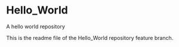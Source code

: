 # Hello_World
A hello world repository

This is the readme file of the Hello_World repository feature branch.
